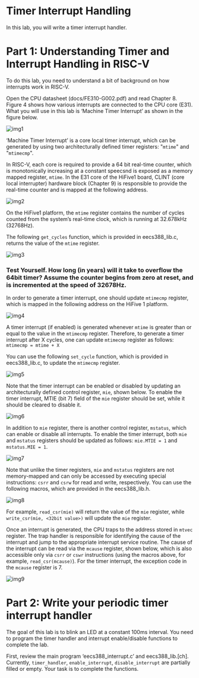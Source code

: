 # Timer Interrupt Handling

In this lab, you will write a timer interrupt handler.   


# Part 1: Understanding Timer and Interrupt Handling in RISC-V

To do this lab, you need to understand a bit of background on how interrupts work in RISC-V.  

Open the CPU datasheet (docs/FE310-G002.pdf) and read Chapter 8. Figure 4 shows how various interrupts are connected to the CPU core (E31). What you will use in this lab is ‘Machine Timer Interrupt’ as shown in the figure below.

![img1](doc/1.png)

‘Machine Timer Interrupt’ is a core local timer interrupt, which can be generated by using two architecturally defined timer registers: "`mtime`" and "`mtimecmp`".  

In RISC-V, each core is required to provide a 64 bit real-time counter, which is monotonically increasing at a constant speecsnd is exposed as a memory mapped register, `mtime`. In the E31 core of the HiFive1 board, CLINT (core local interrupter) hardware block (Chapter 9) is responsible to provide the real-time counter and is mapped at the following address.  

![img2](doc/2.png)



On the HiFive1 platform, the `mtime` register contains the number of cycles counted from the system’s real-time clock, which is running at 32.678kHz (32768Hz).



The following `get_cycles` function, which is provided in eecs388_lib.c, returns the value of the `mtime` register.  

![img3](doc/3.png)

### Test Yourself. How long (in years) will it take to overflow the 64bit timer? Assume the counter begins from zero at reset, and is incremented at the speed of 32678Hz.  

In order to generate a timer interrupt, one should update `mtimecmp` register, which is mapped in the following address on the HiFive 1 platform.  

![img4](doc/4.png)

A timer interrupt (if enabled) is generated whenever `mtime` is greater than or equal to the value in the `mtimecmp` register. Therefore, to generate a timer interrupt after X cycles, one can update `mtimecmp` register as follows: `mtimecmp = mtime + X`

You can use the following `set_cycle` function, which is provided in eecs388_lib.c, to update the `mtimecmp` register.  

![img5](doc/5.png)

Note that the timer interrupt can be enabled or disabled by updating an architecturally defined control register, `mie`, shown below. To enable the timer interrupt, MTIE (bit 7) field of the `mie` register should be set, while it should be cleared to disable it.  

![img6](doc/6.png)

In addition to `mie` register, there is another control register, `mstatus`, which can enable or disable all interrupts. To enable the timer interrupt, both `mie` and `mstatus` registers should be updated as follows: `mie.MTIE = 1` and `mstatus.MIE = 1`.

![img7](doc/7.png)

Note that unlike the timer registers, `mie` and `mstatus` registers are not memory-mapped and can only be accessed by executing special instructions: `csrr` and `csrw` for read and write, respectively. You can use the following macros, which are provided in the eecs388_lib.h.  

![img8](doc/8.png)

For example, `read_csr(mie)` will return the value of the `mie` register, while `write_csr(mie, <32bit value>)` will update the `mie` register.  

Once an interrupt is generated, the CPU traps to the address stored in `mtvec` register. The trap handler is responsible for identifying the cause of the interrupt and jump to the appropriate interrupt service routine. The cause of the interrupt can be read via the `mcause` register, shown below, which is also accessible only via `csrr` or `cswr` instructions (using the macros above, for example, `read_csr(mcause)`). For the timer interrupt, the exception code in the `mcause` register is 7.  

![img9](doc/9.png)


# Part 2: Write your periodic timer interrupt handler

The goal of this lab is to blink an LED at a constant 100ms interval. You need to program the timer handler and interrupt enable/disable functions to complete the lab.  

First, review the main program ‘eecs388_interrupt.c’ and eecs388_lib.[ch]. Currently, `timer_handler`, `enable_interrupt`, `disable_interrupt` are partially filled or empty. Your task is to complete the functions.
